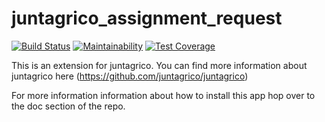 # juntagrico_assignment_request

[![Build Status](https://travis-ci.com/juntagrico/juntagrico-assignment-request.svg?branch=master)](https://travis-ci.com/juntagrico/juntagrico-assignment-request)
[![Maintainability](https://api.codeclimate.com/v1/badges/6c1a453b157b9395a858/maintainability)](https://codeclimate.com/github/juntagrico/juntagrico-assignment-request/maintainability)
[![Test Coverage](https://api.codeclimate.com/v1/badges/6c1a453b157b9395a858/test_coverage)](https://codeclimate.com/github/juntagrico/juntagrico-assignment-request/test_coverage)

This is an extension for juntagrico. You can find more information about juntagrico here
(https://github.com/juntagrico/juntagrico)

For more information information about how to install this app hop over to the doc section of the repo.